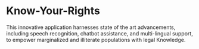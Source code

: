 # Know-Your-Rights
This innovative application harnesses state of the art advancements, including speech recognition, chatbot assistance, and multi-lingual support, to empower marginalized and illiterate populations with legal Knowledge.
